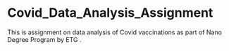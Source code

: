 # Covid_Data_Analysis_Assignment
This is assignment on data analysis of Covid vaccinations as part of Nano Degree Program by ETG .
